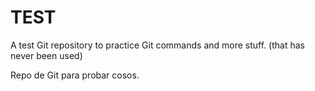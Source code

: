 TEST
====

A test Git repository to practice Git commands and more stuff. (that has never been used)

Repo de Git para probar cosos.
